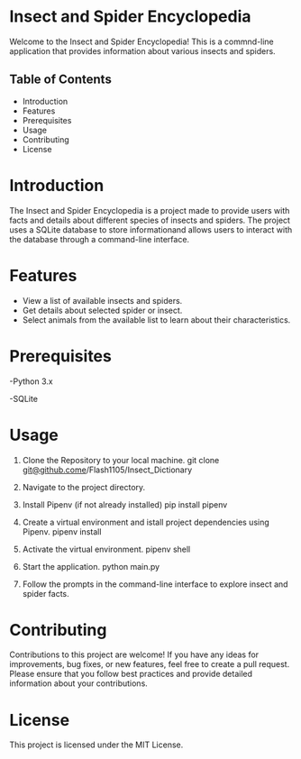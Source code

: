 # Insect and Spider Encyclopedia 

Welcome to the Insect and Spider Encyclopedia! 
This is a commnd-line application that provides information about various insects and spiders.  

## Table of Contents

- Introduction
- Features
- Prerequisites
- Usage
- Contributing
- License


# Introduction

The Insect and Spider Encyclopedia is a project made to provide users with facts and details about different species of insects and spiders.  The project uses a SQLite database to store informationand allows users to interact with the database through a command-line interface.  

# Features

- View a list of available insects and spiders.  
- Get details about selected spider or insect. 
- Select animals from the available list to learn about their characteristics.

# Prerequisites

-Python 3.x

-SQLite

# Usage
1. Clone the Repository to your local machine.
git clone git@github.come/Flash1105/Insect_Dictionary

2. Navigate to the project directory.

3. Install Pipenv (if not already installed)
pip install pipenv

4. Create a virtual environment and istall project dependencies using Pipenv.
pipenv install

5. Activate the virtual environment.
pipenv shell

6. Start the application. 
python main.py

7. Follow the prompts in the command-line interface to explore insect and spider facts.  

# Contributing
Contributions to this project are welcome! If you have any ideas for improvements, bug fixes, or new features, feel free to create a pull request. Please ensure that you follow best practices and provide detailed information about your contributions.

# License
This project is licensed under the MIT License.